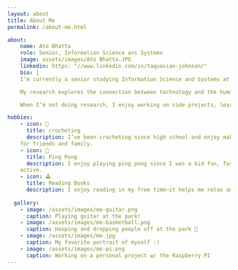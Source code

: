 ```yaml
---
layout: about
title: About Me
permalink: /about-me.html

about:
    name: Ato Bhatta
    role: Senior, Information Science ans Systems
    image: assets/images/Ato Bhatta.JPG
    linkedin: https: "//www.linkedin.com/in/taquavian-johnson/"
    bio: |
    I’m currently a senior studying Information Science and Systems at Morgan State University in Baltimore, Maryland. I expect to graduate in 2026.

    My research explores the connection between technology and the human mind—how brain-computer interfaces and embedded systems can be used to improve interaction, assistive robotics, and real-time neural signal processing.

    When I’m not doing research, I enjoy working on side projects, learning new tech skills, and spending time with friends.

hobbies:
    - icon: 🧶
      title: crocheting
      description: I’ve been crocheting since high school and enjoy making small gifts like hats  
    for friends and family.  
    - icon: 🏓
      title: Ping Pong
      description: I enjoy playing ping pong since I was a kid fun, fast, and helps me stay 
    active.
    - icon: 🕹️
      title: Reading Books
      description: I enjoy reading in my free time—it helps me relax and learn new ideas
 
  gallery:
    - image: /assets/images/me-guitar.png
      caption: Playing guitar at the park!
    - image: /assets/images/me-basketball.png
      caption: Hooping and dropping people off at the park 🏀
    - image: /assets/images/me.jpg
      caption: My favorite portrait of myself :)
    - image: /assets/images/me-pi.png
      caption: Working on a personal project w/ the Raspberry PI
---
```

